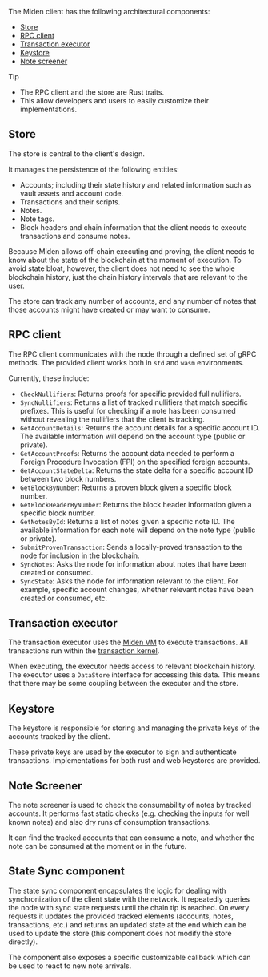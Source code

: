 The Miden client has the following architectural components:

- [Store](#store)
- [RPC client](#rpc-client)
- [Transaction executor](#transaction-executor)
- [Keystore](#keystore)
- [Note screener](#note-screener)

> [!Tip]
> - The RPC client and the store are Rust traits.
> - This allow developers and users to easily customize their implementations.

## Store

The store is central to the client's design.

It manages the persistence of the following entities:

- Accounts; including their state history and related information such as vault assets and account code.
- Transactions and their scripts.
- Notes.
- Note tags.
- Block headers and chain information that the client needs to execute transactions and consume notes.

Because Miden allows off-chain executing and proving, the client needs to know about the state of the blockchain at the moment of execution. To avoid state bloat, however, the client does not need to see the whole blockchain history, just the chain history intervals that are relevant to the user.

The store can track any number of accounts, and any number of notes that those accounts might have created or may want to consume.

## RPC client

The RPC client communicates with the node through a defined set of gRPC methods. The provided client works both in `std` and `wasm` environments.

Currently, these include:

- `CheckNullifiers`: Returns proofs for specific provided full nullifiers.
- `SyncNullifiers`: Returns a list of tracked nullifiers that match specific prefixes. This is useful for checking if a note has been consumed without revealing the nullifiers that the client is tracking.
- `GetAccountDetails`: Returns the account details for a specific account ID. The available information will depend on the account type (public or private).
- `GetAccountProofs`: Returns the account data needed to perform a Foreign Procedure Invocation (FPI) on the specified foreign accounts.
- `GetAccountStateDelta`: Returns the state delta for a specific account ID between two block numbers.
- `GetBlockByNumber`: Returns a proven block given a specific block number.
- `GetBlockHeaderByNumber`: Returns the block header information given a specific block number.
- `GetNotesById`: Returns a list of notes given a specific note ID. The available information for each note will depend on the note type (public or private).
- `SubmitProvenTransaction`: Sends a locally-proved transaction to the node for inclusion in the blockchain.
- `SyncNotes`: Asks the node for information about notes that have been created or consumed.
- `SyncState`: Asks the node for information relevant to the client. For example, specific account changes, whether relevant notes have been created or consumed, etc.

## Transaction executor

The transaction executor uses the [Miden VM](https://0xmiden.github.io/miden-docs/imported/miden-vm/src/intro/main.html) to execute transactions. All transactions run within the [transaction kernel](https://0xmiden.github.io/miden-docs/imported/miden-base/src/transaction.html).

When executing, the executor needs access to relevant blockchain history. The executor uses a `DataStore` interface for accessing this data. This means that there may be some coupling between the executor and the store.

## Keystore

The keystore is responsible for storing and managing the private keys of the accounts tracked by the client.

These private keys are used by the executor to sign and authenticate transactions. Implementations for both rust and web keystores are provided.

## Note Screener

The note screener is used to check the consumability of notes by tracked accounts. It performs fast static checks (e.g. checking the inputs for well known notes) and also dry runs of consumption transactions.

It can find the tracked accounts that can consume a note, and whether the note can be consumed at the moment or in the future.

## State Sync component

The state sync component encapsulates the logic for dealing with synchronization of the client state with the network. It repeatedly queries the node with sync state requests until the chain tip is reached. On every requests it updates the provided tracked elements (accounts, notes, transactions, etc.) and returns an updated state at the end which can be used to update the store (this component does not modify the store directly).

The component also exposes a specific customizable callback which can be used to react to new note arrivals.
